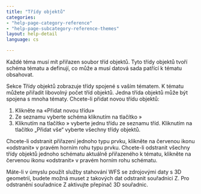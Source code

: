 ```yaml
---
title: "Třídy objektů"
categories:
- "help-page-category-reference"
- "help-page-subcategory-reference-themes"
layout: help-detail
language: cs

---
```


Každé téma musí mít přiřazen soubor tříd objektů. Tyto třídy objektů tvoří schéma tématu a definují, co může a musí datová sada patřící k tématu obsahovat.

Sekce Třídy objektů zobrazuje třídy spojené s vaším tématem. K tématu můžete přiřadit libovolný počet tříd objektů. Jedna třída objektů může být spojena s mnoha tématy. Chcete-li přidat novou třídu objektů:

1.	Klikněte na «Přidat novou třídu»
2.  Ze seznamu vyberte schéma kliknutím na tlačítko »
3.  Kliknutím na tlačítko » vyberte jednu třídu ze seznamu tříd. Kliknutím na tlačítko „Přidat vše“ vyberte všechny třídy objektů.

Chcete-li odstranit přiřazení jednoho typu prvku, klikněte na červenou ikonu «odstranit» v pravém horním rohu typu prvku. Chcete-li odstranit všechny třídy objektů jednoho schématu aktuálně přiřazeného k tématu, klikněte na červenou ikonu «odstranit» v pravém horním rohu schématu.

Máte-li v úmyslu použít služby stahování WFS se zdrojovými daty s 3D geometrií, budete možná muset z takových dat odstranit souřadnici Z. Pro odstranění souřadnice Z aktivujte přepínač 3D souřadnic.
